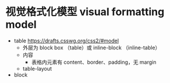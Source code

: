 # 视觉格式化模型 visual formatting model

-   table https://drafts.csswg.org/css2/#model
    -   外层为 block box （table）或 inline-block （inline-table）
    -   内容
        -   表格内元素有 content、border、padding，无 margin
    -   table-layout
-   block
